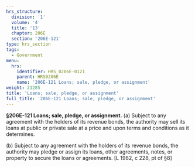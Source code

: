 ```yaml
---
hrs_structure:
  division: '1'
  volume: '4'
  title: '13'
  chapter: 206E
  section: '206E-121'
type: hrs_section
tags:
  - Government
menu:
  hrs:
    identifier: HRS_0206E-0121
    parent: HRS0206E
    name: '206E-121 Loans; sale, pledge, or assignment'
weight: 21285
title: 'Loans; sale, pledge, or assignment'
full_title: '206E-121 Loans; sale, pledge, or assignment'
---
```

**§206E-121 Loans; sale, pledge, or assignment.** (a) Subject to any agreement with the holders of its revenue bonds, the authority may sell its loans at public or private sale at a price and upon terms and conditions as it determines.

(b) Subject to any agreement with the holders of its revenue bonds, the authority may pledge or assign its loans, other agreements, notes, or property to secure the loans or agreements. [L 1982, c 228, pt of §8]